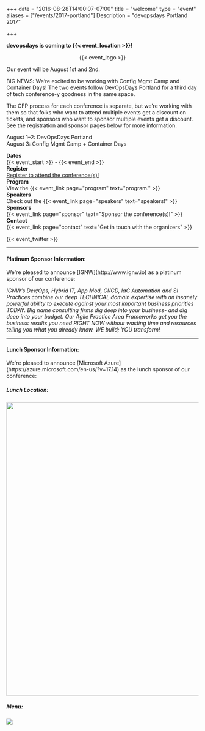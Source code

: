 +++
date = "2016-08-28T14:00:07-07:00"
title = "welcome"
type = "event"
aliases = ["/events/2017-portland"]
Description = "devopsdays Portland 2017"

+++

<!-- <h2>{{< event_start >}} - {{< event_end >}}</h2> -->


**devopsdays is coming to {{< event_location >}}!**

<div style="text-align:center;">
  {{< event_logo >}}
</div>

Our event will be August 1st and 2nd.

BIG NEWS: We’re excited to be working with Config Mgmt Camp and Container Days! The two events follow DevOpsDays Portland for a third day of tech conference-y goodness in the same space.

The CFP process for each conference is separate, but we’re working with them so that folks who want to attend multiple events get a discount on tickets, and sponsors who want to sponsor multiple events get a discount. See the registration and sponsor pages below for more information. 

August 1–2: DevOpsDays Portland<br>
August 3: Config Mgmt Camp + Container Days


<div class = "row">
  <div class = "col-md-2">
    <strong>Dates</strong>
  </div>
  <div class = "col-md-8">
    {{< event_start >}} - {{< event_end >}}
  </div>
</div>

<!-- <div class = "row">
  <div class = "col-md-2">
    <strong>Location</strong>
  </div>
  <div class = "col-md-8">
    {{< event_location >}}
  </div>
</div> -->

<div class = "row">
  <div class = "col-md-2">
    <strong>Register</strong>
  </div>
  <div class = "col-md-8">
    <a href="https://devopsdayspdx2017.busyconf.com/bookings/new">Register to attend the conference(s)!</a>
  </div>
</div>

<!--
<div class = "row">
  <div class = "col-md-2">
    <strong>Propose</strong>
  </div>
  <div class = "col-md-8">
    Propose a talk for <a href="https://github.com/cfgmgmtcamp/2017-pdx-cfp/">Config Management Camp</a> and/or <a href="http://www.containerdayspdx.org/call-for-presentations/">Container Days</a>! The DevOpsDays CFP is closed.
  </div>
</div>
-->

<div class = "row">
  <div class = "col-md-2">
    <strong>Program</strong>
  </div>
  <div class = "col-md-8">
    View the {{< event_link page="program" text="program." >}}
  </div>
</div>

<div class = "row">
  <div class = "col-md-2">
    <strong>Speakers</strong>
  </div>
  <div class = "col-md-8">
    Check out the {{< event_link page="speakers" text="speakers!" >}}
  </div>
</div>

<div class = "row">
  <div class = "col-md-2">
    <strong>Sponsors</strong>
  </div>
  <div class = "col-md-8">
    {{< event_link page="sponsor" text="Sponsor the conference(s)!" >}}
  </div>
</div>

<div class = "row">
  <div class = "col-md-2">
    <strong>Contact</strong>
  </div>
  <div class = "col-md-8">
    {{< event_link page="contact" text="Get in touch with the organizers" >}}
  </div>
</div>


{{< event_twitter >}}
<hr />
<div>
<h4 class="sponsor-cta">Platinum Sponsor Information:</h4>
We're pleased to announce [IGNW](http://www.ignw.io) as a platinum sponsor of our conference:

*IGNW’s Dev/Ops, Hybrid IT, App Mod, CI/CD, IaC Automation and SI Practices combine our deep TECHNICAL domain expertise with an insanely powerful ability to execute against your most important business priorities TODAY.  Big name consulting firms dig deep into your business- and dig deep into your budget. Our Agile Practice Area Frameworks get you the business results you need RIGHT NOW without wasting time and resources telling you what you already know. WE build; YOU transform!*

<hr />
<h4 class="sponsor-cta">Lunch Sponsor Information:</h4>
We're pleased to announce [Microsoft Azure](https://azure.microsoft.com/en-us/?v=17.14) as the lunch sponsor of our conference:

<h5>Lunch Location:</h5>
<a href="/img/pdx2017_food_trucks_map.png"><img width="768" src="/img/pdx2017_food_trucks_map.png" /></a>

<h5>Menu:</h5>
<img src="/img/pdx2017_food_menu.png" />
</div>
